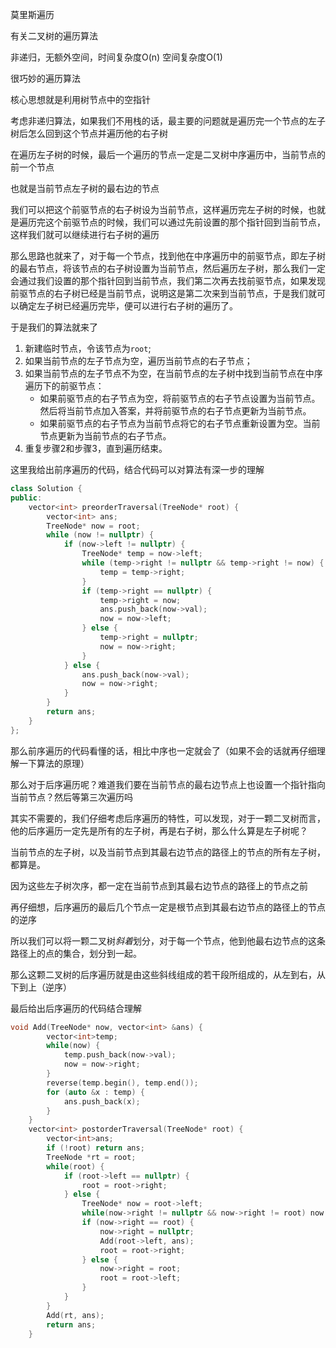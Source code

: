 莫里斯遍历

有关二叉树的遍历算法

非递归，无额外空间，时间复杂度O(n) 空间复杂度O(1)

很巧妙的遍历算法

核心思想就是利用树节点中的空指针

考虑非递归算法，如果我们不用栈的话，最主要的问题就是遍历完一个节点的左子树后怎么回到这个节点并遍历他的右子树

在遍历左子树的时候，最后一个遍历的节点一定是二叉树中序遍历中，当前节点的前一个节点

也就是当前节点左子树的最右边的节点

我们可以把这个前驱节点的右子树设为当前节点，这样遍历完左子树的时候，也就是遍历完这个前驱节点的时候，我们可以通过先前设置的那个指针回到当前节点，这样我们就可以继续进行右子树的遍历

那么思路也就来了，对于每一个节点，找到他在中序遍历中的前驱节点，即左子树的最右节点，将该节点的右子树设置为当前节点，然后遍历左子树，那么我们一定会通过我们设置的那个指针回到当前节点，我们第二次再去找前驱节点，如果发现前驱节点的右子树已经是当前节点，说明这是第二次来到当前节点，于是我们就可以确定左子树已经遍历完毕，便可以进行右子树的遍历了。

于是我们的算法就来了

1. 新建临时节点，令该节点为`root`;
2. 如果当前节点的左子节点为空，遍历当前节点的右子节点；
3. 如果当前节点的左子节点不为空，在当前节点的左子树中找到当前节点在中序遍历下的前驱节点：
   - 如果前驱节点的右子节点为空，将前驱节点的右子节点设置为当前节点。然后将当前节点加入答案，并将前驱节点的右子节点更新为当前节点。
   - 如果前驱节点的右子节点为当前节点将它的右子节点重新设置为空。当前节点更新为当前节点的右子节点。
4. 重复步骤2和步骤3，直到遍历结束。

这里我给出前序遍历的代码，结合代码可以对算法有深一步的理解

```c++
class Solution {
public:
    vector<int> preorderTraversal(TreeNode* root) {
        vector<int> ans;
        TreeNode* now = root;
        while (now != nullptr) {
            if (now->left != nullptr) {
                TreeNode* temp = now->left;
                while (temp->right != nullptr && temp->right != now) {
                    temp = temp->right;
                }
                if (temp->right == nullptr) {
                    temp->right = now;
                    ans.push_back(now->val);
                    now = now->left;
                } else {
                    temp->right = nullptr;
                    now = now->right;
                }
            } else {
                ans.push_back(now->val);
                now = now->right;
            }
        }
        return ans;
    }
};
```

那么前序遍历的代码看懂的话，相比中序也一定就会了（如果不会的话就再仔细理解一下算法的原理）

那么对于后序遍历呢？难道我们要在当前节点的最右边节点上也设置一个指针指向当前节点？然后等第三次遍历吗

其实不需要的，我们仔细考虑后序遍历的特性，可以发现，对于一颗二叉树而言，他的后序遍历一定先是所有的左子树，再是右子树，那么什么算是左子树呢？

当前节点的左子树，以及当前节点到其最右边节点的路径上的节点的所有左子树，都算是。

因为这些左子树次序，都一定在当前节点到其最右边节点的路径上的节点之前

再仔细想，后序遍历的最后几个节点一定是根节点到其最右边节点的路径上的节点的逆序

所以我们可以将一颗二叉树*斜着*划分，对于每一个节点，他到他最右边节点的这条路径上的点的集合，划分到一起。

那么这颗二叉树的后序遍历就是由这些斜线组成的若干段所组成的，从左到右，从下到上（逆序）

最后给出后序遍历的代码结合理解

```c++
void Add(TreeNode* now, vector<int> &ans) {
        vector<int>temp;
        while(now) {
            temp.push_back(now->val);
            now = now->right;
        }
        reverse(temp.begin(), temp.end());
        for (auto &x : temp) {
            ans.push_back(x);
        }
    }
    vector<int> postorderTraversal(TreeNode* root) {
        vector<int>ans;
        if (!root) return ans;
        TreeNode *rt = root;
        while(root) {
            if (root->left == nullptr) {
                root = root->right;
            } else {
                TreeNode* now = root->left;
                while(now->right != nullptr && now->right != root) now = now->right;
                if (now->right == root) {
                    now->right = nullptr;
                    Add(root->left, ans);
                    root = root->right;
                } else {
                    now->right = root;
                    root = root->left;
                }
            }
        }
        Add(rt, ans);
        return ans;
    }
```

